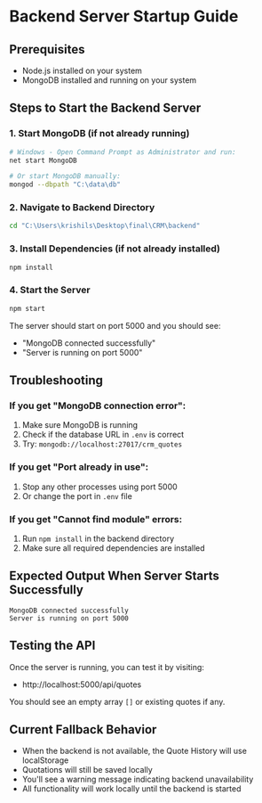 # Backend Server Startup Guide

## Prerequisites
- Node.js installed on your system
- MongoDB installed and running on your system

## Steps to Start the Backend Server

### 1. Start MongoDB (if not already running)
```bash
# Windows - Open Command Prompt as Administrator and run:
net start MongoDB

# Or start MongoDB manually:
mongod --dbpath "C:\data\db"
```

### 2. Navigate to Backend Directory
```bash
cd "C:\Users\krishils\Desktop\final\CRM\backend"
```

### 3. Install Dependencies (if not already installed)
```bash
npm install
```

### 4. Start the Server
```bash
npm start
```

The server should start on port 5000 and you should see:
- "MongoDB connected successfully"
- "Server is running on port 5000"

## Troubleshooting

### If you get "MongoDB connection error":
1. Make sure MongoDB is running
2. Check if the database URL in `.env` is correct
3. Try: `mongodb://localhost:27017/crm_quotes`

### If you get "Port already in use":
1. Stop any other processes using port 5000
2. Or change the port in `.env` file

### If you get "Cannot find module" errors:
1. Run `npm install` in the backend directory
2. Make sure all required dependencies are installed

## Expected Output When Server Starts Successfully
```
MongoDB connected successfully
Server is running on port 5000
```

## Testing the API
Once the server is running, you can test it by visiting:
- http://localhost:5000/api/quotes

You should see an empty array `[]` or existing quotes if any.

## Current Fallback Behavior
- When the backend is not available, the Quote History will use localStorage
- Quotations will still be saved locally
- You'll see a warning message indicating backend unavailability
- All functionality will work locally until the backend is started